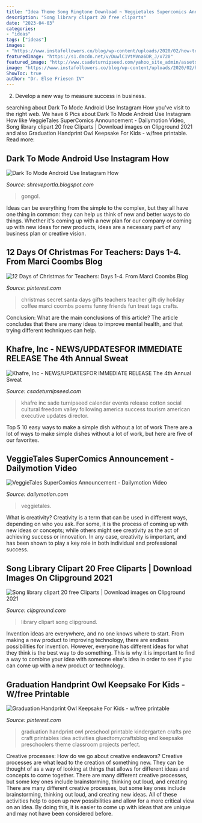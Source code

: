 ```yaml
---
title: "Idea Theme Song Ringtone Download ~ Veggietales Supercomics Announcement"
description: "Song library clipart 20 free cliparts"
date: "2023-04-03"
categories:
- "ideas"
tags: ["ideas"]
images:
- "https://www.instafollowers.co/blog/wp-content/uploads/2020/02/how-to-turn-on-dark-mode-on-instagram.jpg"
featuredImage: "https://s1.dmcdn.net/v/DuwlC1VtMVna6DR_J/x720"
featured_image: "http://www.csadeturnipseed.com/yahoo_site_admin/assets/images/Cotton_Sym_2014_WEB.299204831_std.jpg"
image: "https://www.instafollowers.co/blog/wp-content/uploads/2020/02/how-to-turn-on-dark-mode-on-instagram.jpg"
ShowToc: true
author: "Dr. Else Friesen IV"
---
```



2. Develop a new way to measure success in business.

	

		
searching about Dark To Mode Android Use Instagram How you've visit to the right web. We have 6 Pics about Dark To Mode Android Use Instagram How like VeggieTales SuperComics Announcement - Dailymotion Video, Song library clipart 20 free Cliparts | Download images on Clipground 2021 and also Graduation Handprint Owl Keepsake For Kids - w/free printable. Read more:
		
    
## Dark To Mode Android Use Instagram How

<img loading=lazy src="https://www.instafollowers.co/blog/wp-content/uploads/2020/02/how-to-turn-on-dark-mode-on-instagram.jpg" onerror="this.onerror=null;this.src='https://tse4.mm.bing.net/th?id=OIP.rrWgG3Vw6FIa9JxKswSVhAHaE8&amp;pid=15.1';" alt="Dark To Mode Android Use Instagram How">

_Source: shreveportla.blogspot.com_

>gongol. 

	

Ideas can be everything from the simple to the complex, but they all have one thing in common: they can help us think of new and better ways to do things. Whether it's coming up with a new plan for our company or coming up with new ideas for new products, ideas are a necessary part of any business plan or creative vision.

    
## 12 Days Of Christmas For Teachers: Days 1-4. From Marci Coombs Blog

<img loading=lazy src="https://s-media-cache-ak0.pinimg.com/564x/dc/e2/e7/dce2e72f0ba0363e27153bf10370f11f.jpg" onerror="this.onerror=null;this.src='https://tse4.mm.bing.net/th?id=OIP.QIu6ZuzI87956OldBSkJJgHaJB&amp;pid=15.1';" alt="12 Days of Christmas for Teachers: Days 1-4. From Marci Coombs Blog">

_Source: pinterest.com_

>christmas secret santa days gifts teachers teacher gift diy holiday coffee marci coombs poems funny friends fun treat tags crafts. 

	

Conclusion: What are the main conclusions of this article?
The article concludes that there are many ideas to improve mental health, and that trying different techniques can help.

    
## Khafre, Inc - NEWS/UPDATES﻿FOR IMMEDIATE RELEASE The 4th Annual Sweat

<img loading=lazy src="http://www.csadeturnipseed.com/yahoo_site_admin/assets/images/Cotton_Sym_2014_WEB.299204831_std.jpg" onerror="this.onerror=null;this.src='https://tse4.mm.bing.net/th?id=OIP.I5a_Pa3hXSc_OFDYOvsQfAHaJl&amp;pid=15.1';" alt="Khafre, Inc - NEWS/UPDATES﻿FOR IMMEDIATE RELEASE The 4th Annual Sweat">

_Source: csadeturnipseed.com_

>khafre inc sade turnipseed calendar events release cotton social cultural freedom valley following america success tourism american executive updates director. 

	

Top 5 10 easy ways to make a simple dish without a lot of work
There are a lot of ways to make simple dishes without a lot of work, but here are five of our favorites.

    
## VeggieTales SuperComics Announcement - Dailymotion Video

<img loading=lazy src="https://s1.dmcdn.net/v/DuwlC1VtMVna6DR_J/x720" onerror="this.onerror=null;this.src='https://tse4.mm.bing.net/th?id=OIP.QCRXROBa0sq8lBUahKEGdgHaEK&amp;pid=15.1';" alt="VeggieTales SuperComics Announcement - Dailymotion Video">

_Source: dailymotion.com_

>veggietales. 

	

What is creativity?
Creativity is a term that can be used in different ways, depending on who you ask. For some, it is the process of coming up with new ideas or concepts; while others might see creativity as the act of achieving success or innovation. In any case, creativity is important, and has been shown to play a key role in both individual and professional success.

    
## Song Library Clipart 20 Free Cliparts | Download Images On Clipground 2021

<img loading=lazy src="https://clipground.com/images/song-library-clipart-12.jpg" onerror="this.onerror=null;this.src='https://tse4.mm.bing.net/th?id=OIP.kImX889--GPLc5JmPSeCOwHaFz&amp;pid=15.1';" alt="Song library clipart 20 free Cliparts | Download images on Clipground 2021">

_Source: clipground.com_

>library clipart song clipground. 

	

Invention ideas are everywhere, and no one knows where to start. From making a new product to improving technology, there are endless possibilities for invention. However, everyone has different ideas for what they think is the best way to do something. This is why it is important to find a way to combine your idea with someone else's idea in order to see if you can come up with a new product or technology.

    
## Graduation Handprint Owl Keepsake For Kids - W/free Printable

<img loading=lazy src="https://i.pinimg.com/originals/5b/d6/af/5bd6afb90d7ae7c9f506e1f1c4906b90.jpg" onerror="this.onerror=null;this.src='https://tse3.mm.bing.net/th?id=OIP.hqTwqJ2bVrLAHwEkIGP7JwHaLH&amp;pid=15.1';" alt="Graduation Handprint Owl Keepsake For Kids - w/free printable">

_Source: pinterest.com_

>graduation handprint owl preschool printable kindergarten crafts pre craft printables idea activities gluedtomycraftsblog end keepsake preschoolers theme classroom projects perfect. 

	

Creative processes: How do we go about creative endeavors?
Creative processes are what lead to the creation of something new. They can be thought of as a way of looking at things that allows for different ideas and concepts to come together. There are many different creative processes, but some key ones include brainstorming, thinking out loud, and creating 
There are many different creative processes, but some key ones include brainstorming, thinking out loud, and creating new ideas. All of these activities help to open up new possibilities and allow for a more critical view on an idea. By doing this, it is easier to come up with ideas that are unique and may not have been considered before.

